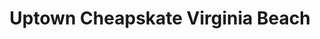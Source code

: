 ---
title: "Uptown Cheapskate Virginia Beach"
url: /virginia-beach/uptown-cheapskate-virginia-beach/
shop: Gebrauchtwaren
---